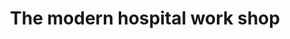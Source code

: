 ---
title: "The modern hospital work shop"
url: /karachi/the-modern-hospital-work-shop/
shop: car repair
---
